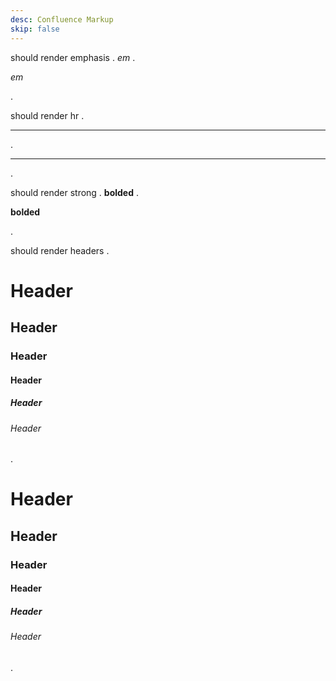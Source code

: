 ```yaml
---
desc: Confluence Markup
skip: false
---
```


should render emphasis
.
*em*
.
<p><em>em</em></p>
.

should render hr
.

---
.
<hr />
.

should render strong
.
**bolded**
.
<p><strong>bolded</strong></p>
.

should render headers
.
# Header
## Header
### Header
#### Header
##### Header
###### Header
.
<h1>Header</h1>
<h2>Header</h2>
<h3>Header</h3>
<h4>Header</h4>
<h5>Header</h5>
<h6>Header</h6>
.
